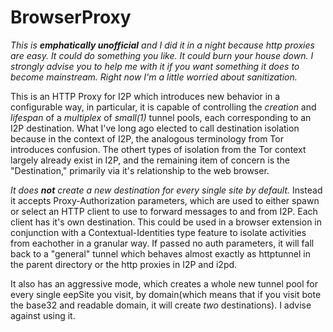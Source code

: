 BrowserProxy
============

*This is **emphatically unofficial** and I did it in a night because http*
*proxies are easy. It could do something you like. It could burn your house*
*down. I strongly advise you to help me with it if you want something it does*
*to become mainstream. Right now I'm a little worried about sanitization.*

This is an HTTP Proxy for I2P which introduces new behavior in a configurable
way, in particular, it is capable of controlling the *creation* and *lifespan*
of a *multiplex* of *small(1)* tunnel pools, each corresponding to an I2P
destination. What I've long ago elected to call destination isolation because
in the context of I2P, the analogous terminology from Tor introduces confusion.
The othert types of isolation from the Tor context largely already exist in I2P,
and the remaining item of concern is the "Destination," primarily via it's
relationship to the web browser.

*It does **not** create a new destination for every single site by default.*
Instead it accepts Proxy-Authorization parameters, which are used to either
spawn or select an HTTP client to use to forward messages to and from I2P. Each
client has it's own destination. This could be used in a browser extension in
conjunction with a Contextual-Identities type feature to isolate activities from
eachother in a granular way. If passed no auth parameters, it will fall back
to a "general" tunnel which behaves almost exactly as httptunnel in the parent
directory or the http proxies in I2P and i2pd.

It also has an aggressive mode, which creates a whole new tunnel pool for every
single eepSite you visit, by domain(which means that if you visit bote the
base32 and readable domain, it will create *two* destinations). I advise against
using it.

